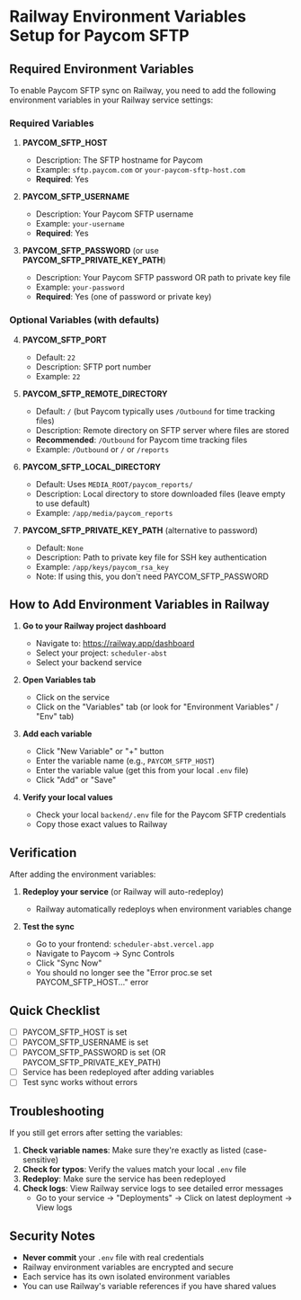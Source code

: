 # Railway Environment Variables Setup for Paycom SFTP

## Required Environment Variables

To enable Paycom SFTP sync on Railway, you need to add the following environment variables in your Railway service settings:

### Required Variables

1. **PAYCOM_SFTP_HOST**
   - Description: The SFTP hostname for Paycom
   - Example: `sftp.paycom.com` or `your-paycom-sftp-host.com`
   - **Required**: Yes

2. **PAYCOM_SFTP_USERNAME**
   - Description: Your Paycom SFTP username
   - Example: `your-username`
   - **Required**: Yes

3. **PAYCOM_SFTP_PASSWORD** (or use **PAYCOM_SFTP_PRIVATE_KEY_PATH**)
   - Description: Your Paycom SFTP password OR path to private key file
   - Example: `your-password`
   - **Required**: Yes (one of password or private key)

### Optional Variables (with defaults)

4. **PAYCOM_SFTP_PORT**
   - Default: `22`
   - Description: SFTP port number
   - Example: `22`

5. **PAYCOM_SFTP_REMOTE_DIRECTORY**
   - Default: `/` (but Paycom typically uses `/Outbound` for time tracking files)
   - Description: Remote directory on SFTP server where files are stored
   - **Recommended**: `/Outbound` for Paycom time tracking files
   - Example: `/Outbound` or `/` or `/reports`

6. **PAYCOM_SFTP_LOCAL_DIRECTORY**
   - Default: Uses `MEDIA_ROOT/paycom_reports/`
   - Description: Local directory to store downloaded files (leave empty to use default)
   - Example: `/app/media/paycom_reports`

7. **PAYCOM_SFTP_PRIVATE_KEY_PATH** (alternative to password)
   - Default: `None`
   - Description: Path to private key file for SSH key authentication
   - Example: `/app/keys/paycom_rsa_key`
   - Note: If using this, you don't need PAYCOM_SFTP_PASSWORD

## How to Add Environment Variables in Railway

1. **Go to your Railway project dashboard**
   - Navigate to: https://railway.app/dashboard
   - Select your project: `scheduler-abst`
   - Select your backend service

2. **Open Variables tab**
   - Click on the service
   - Click on the "Variables" tab (or look for "Environment Variables" / "Env" tab)

3. **Add each variable**
   - Click "New Variable" or "+" button
   - Enter the variable name (e.g., `PAYCOM_SFTP_HOST`)
   - Enter the variable value (get this from your local `.env` file)
   - Click "Add" or "Save"

4. **Verify your local values**
   - Check your local `backend/.env` file for the Paycom SFTP credentials
   - Copy those exact values to Railway

## Verification

After adding the environment variables:

1. **Redeploy your service** (or Railway will auto-redeploy)
   - Railway automatically redeploys when environment variables change

2. **Test the sync**
   - Go to your frontend: `scheduler-abst.vercel.app`
   - Navigate to Paycom → Sync Controls
   - Click "Sync Now"
   - You should no longer see the "Error proc.se set PAYCOM_SFTP_HOST..." error

## Quick Checklist

- [ ] PAYCOM_SFTP_HOST is set
- [ ] PAYCOM_SFTP_USERNAME is set
- [ ] PAYCOM_SFTP_PASSWORD is set (OR PAYCOM_SFTP_PRIVATE_KEY_PATH)
- [ ] Service has been redeployed after adding variables
- [ ] Test sync works without errors

## Troubleshooting

If you still get errors after setting the variables:

1. **Check variable names**: Make sure they're exactly as listed (case-sensitive)
2. **Check for typos**: Verify the values match your local `.env` file
3. **Redeploy**: Make sure the service has been redeployed
4. **Check logs**: View Railway service logs to see detailed error messages
   - Go to your service → "Deployments" → Click on latest deployment → View logs

## Security Notes

- **Never commit** your `.env` file with real credentials
- Railway environment variables are encrypted and secure
- Each service has its own isolated environment variables
- You can use Railway's variable references if you have shared values

